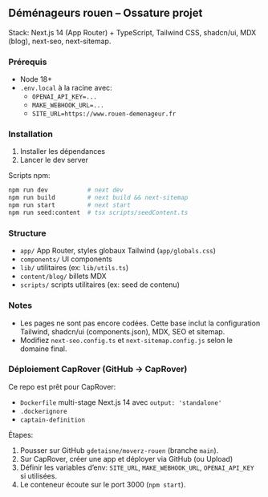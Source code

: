 ## Déménageurs rouen – Ossature projet

Stack: Next.js 14 (App Router) + TypeScript, Tailwind CSS, shadcn/ui, MDX (blog), next-seo, next-sitemap.

### Prérequis
- Node 18+
- `.env.local` à la racine avec:
  - `OPENAI_API_KEY=...`
  - `MAKE_WEBHOOK_URL=...`
  - `SITE_URL=https://www.rouen-demenageur.fr`

### Installation
1. Installer les dépendances
2. Lancer le dev server

Scripts npm:

```bash
npm run dev           # next dev
npm run build         # next build && next-sitemap
npm run start         # next start
npm run seed:content  # tsx scripts/seedContent.ts
```

### Structure
- `app/` App Router, styles globaux Tailwind (`app/globals.css`)
- `components/` UI components
- `lib/` utilitaires (ex: `lib/utils.ts`)
- `content/blog/` billets MDX
- `scripts/` scripts utilitaires (ex: seed de contenu)

### Notes
- Les pages ne sont pas encore codées. Cette base inclut la configuration Tailwind, shadcn/ui (components.json), MDX, SEO et sitemap.
- Modifiez `next-seo.config.ts` et `next-sitemap.config.js` selon le domaine final.

### Déploiement CapRover (GitHub -> CapRover)
Ce repo est prêt pour CapRover:
- `Dockerfile` multi-stage Next.js 14 avec `output: 'standalone'`
- `.dockerignore`
- `captain-definition`

Étapes:
1. Pousser sur GitHub `gdetaisne/moverz-rouen` (branche `main`).
2. Sur CapRover, créer une app et déployer via GitHub (ou Upload)
3. Définir les variables d’env: `SITE_URL`, `MAKE_WEBHOOK_URL`, `OPENAI_API_KEY` si utilisées.
4. Le conteneur écoute sur le port 3000 (`npm start`).


